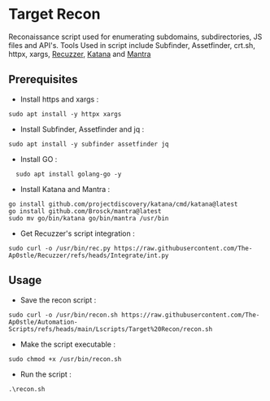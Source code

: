 # Target Recon
Reconaissance script used for enumerating subdomains, subdirectories, JS files and API's.
Tools Used in script include Subfinder, Assetfinder, crt.sh, httpx, xargs, [Recuzzer](https://github.com/The-Ap0stle/Recuzzer), [Katana](https://github.com/projectdiscovery/katana) and [Mantra](https://github.com/brosck/mantra)

## Prerequisites
- Install https and xargs : 
```
sudo apt install -y httpx xargs
```
- Install Subfinder, Assetfinder and jq :
```
sudo apt install -y subfinder assetfinder jq
```
- Install GO :
```
  sudo apt install golang-go -y
```
- Install Katana and Mantra :
```
go install github.com/projectdiscovery/katana/cmd/katana@latest
go install github.com/Brosck/mantra@latest
sudo mv go/bin/katana go/bin/mantra /usr/bin
```
- Get Recuzzer's script integration :
```
sudo curl -o /usr/bin/rec.py https://raw.githubusercontent.com/The-Ap0stle/Recuzzer/refs/heads/Integrate/int.py
```
## Usage 
- Save the recon script : 
```
sudo curl -o /usr/bin/recon.sh https://raw.githubusercontent.com/The-Ap0stle/Automation-Scripts/refs/heads/main/Lscripts/Target%20Recon/recon.sh
```
- Make the script executable :
```
sudo chmod +x /usr/bin/recon.sh
```
- Run the script :
```
.\recon.sh
```